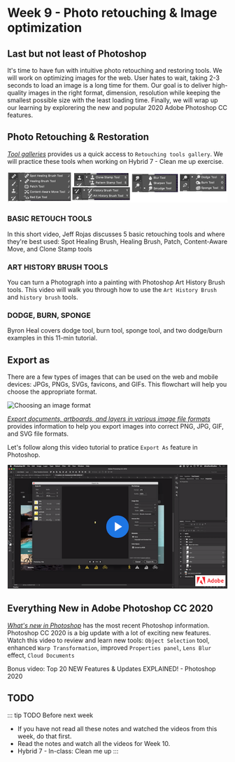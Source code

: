 # Week 9 - Photo retouching & Image optimization

## Last but not least of Photoshop

It's time to have fun with intuitive photo retouching and restoring tools. We will work on optimizing images for the web. User hates to wait, taking 2-3 seconds to load an image is a long time for them. Our goal is to deliver high-quality images in the right format, dimension, resolution while keeping the smallest possible size with the least loading time. Finally, we will wrap up our learning by explorering the new and popular 2020 Adobe Photoshop CC features. 

## Photo Retouching & Restoration

[*Tool galleries*](https://helpx.adobe.com/photoshop/using/tools.html#tool_galleries) provides us a quick access to `Retouching tools gallery`. We will practice these tools when working on Hybrid 7 - Clean me up exercise.

![Photoshop Retouching tools](./retouching-tools.png)


### BASIC RETOUCH TOOLS

In this short video, Jeff Rojas discusses 5 basic retouching tools and where they're best used: Spot Healing Brush, Healing Brush, Patch, Content-Aware Move, and Clone Stamp tools

<YouTube
  title="5 Basic retouching tools"
  url="https://www.youtube.com/embed/30lc8fW7m2Y"
/>

### ART HISTORY BRUSH TOOLS 

You can turn a Photograph into a painting with Photoshop Art History Brush tools. This video will walk you through how to use the `Art History Brush` and `history brush` tools.

<YouTube
  title="Art History Brush in Photoshop CC"
  url="https://www.youtube.com/embed/V5UPmn9uflY"
/>


### DODGE, BURN, SPONGE

Byron Heal covers dodge tool, burn tool, sponge tool, and two dodge/burn examples in this 11-min tutorial. 

<YouTube
  title="5 Basic retouching tools"
  url="https://www.youtube.com/embed/ShmOZGt1l04"
/>


## Export as 

There are a few types of images that can be used on the web and mobile devices: JPGs, PNGs, SVGs, favicons, and GIFs. This flowchart will help you choose the appropriate format.

![Choosing an image format](https://learn-the-web.algonquindesign.ca/topics/image-formats/flow-chart.png)

[*Export documents, artboards, and layers in various image file formats*](https://helpx.adobe.com/photoshop/using/export-artboards-layers.html) provides information to help you export images into correct PNG, JPG, GIF, and SVG file formats.

Let's follow along this video tutorial to pratice `Export As` feature in Photoshop. 

<a href="https://helpx.adobe.com/photoshop/how-to/export-image-web.html" target="_blank">![Choosing an image format](./ps-export-as.png)</a>

## Everything New in Adobe Photoshop CC 2020
[*What's new in Photoshop*](https://helpx.adobe.com/photoshop/using/whats-new.html) has the most recent Photoshop information. Photoshop CC 2020 is a big update with a lot of exciting new features. Watch this video to review and learn new tools: `Object Selection` tool, enhanced `Warp Transformation`, improved `Properties panel`, `Lens Blur` effect, `Cloud Documents` 

<YouTube
  title="What's new in 2020 Photoshop CC"
  url="https://www.youtube.com/embed/f8_S8M6ZJt4"
/>

Bonus video: Top 20 NEW Features & Updates EXPLAINED! - Photoshop 2020

<YouTube
  title="What's new in 2020 Photoshop CC"
  url="https://www.youtube.com/embed/ZIXM37H0mzs"
/>


## TODO

::: tip TODO Before next week

- If you have not read all these notes and watched the videos from this week, do that first.
- Read the notes and watch all the videos for Week 10.
- Hybrid 7 - In-class: Clean me up
  :::
